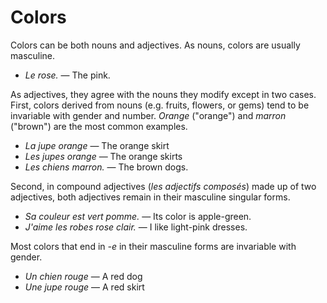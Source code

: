 # Colors

Colors can be both nouns and adjectives. As nouns, colors are usually masculine.

*   _Le rose._ — The pink.

As adjectives, they agree with the nouns they modify except in two cases. First, colors derived from nouns (e.g. fruits, flowers, or gems) tend to be invariable with gender and number. _Orange_ ("orange") and _marron_ ("brown") are the most common examples.

*   _La jupe orange_ — The orange skirt
*   _Les jupes orange_ — The orange skirts
*   _Les chiens marron._ — The brown dogs.

Second, in compound adjectives (_les adjectifs composés_) made up of two adjectives, both adjectives remain in their masculine singular forms.

*   _Sa couleur est vert pomme._ — Its color is apple-green.
*   _J'aime les robes rose clair._ — I like light-pink dresses.

Most colors that end in _-e_ in their masculine forms are invariable with gender.

*   _Un chien rouge_ — A red dog
*   _Une jupe rouge_ — A red skirt